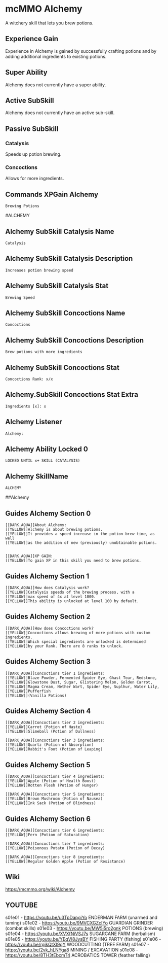 # mcMMO Alchemy

A witchery skill that lets you brew potions.

## Experience Gain

Experience in Alchemy is gained by successfully crafting potions and by adding additional ingredients to existing potions.


## Super Ability

Alchemy does not currently have a super ability.

## Active SubSkill

Alchemy does not currently have an active sub-skill.

## Passive SubSkill

### Catalysis

Speeds up potion brewing.

### Concoctions

Allows for more ingredients.


## Commands XPGain Alchemy

```
Brewing Potions
```



#ALCHEMY
## Alchemy SubSkill Catalysis Name

```
Catalysis
```

## Alchemy SubSkill Catalysis Description

```
Increases potion brewing speed
```

## Alchemy SubSkill Catalysis Stat

```
Brewing Speed
```

## Alchemy SubSkill Concoctions Name

```
Concoctions
```

## Alchemy SubSkill Concoctions Description

```
Brew potions with more ingredients
```

## Alchemy SubSkill Concoctions Stat

```
Concoctions Rank: x/x
```

## Alchemy.SubSkill Concoctions Stat Extra

```
Ingredients [x]: x
```

## Alchemy Listener

```
Alchemy:
```

## Alchemy Ability Locked 0

```
LOCKED UNTIL x+ SKILL (CATALYSIS)
```

## Alchemy SkillName

```
ALCHEMY
```


##Alchemy
## Guides Alchemy Section 0

```
[[DARK_AQUA]]About Alchemy:
[[YELLOW]]Alchemy is about brewing potions.
[[YELLOW]]It provides a speed increase in the potion brew time, as well
[[YELLOW]]as the addition of new (previously) unobtainable potions.


[[DARK_AQUA]]XP GAIN:
[[YELLOW]]To gain XP in this skill you need to brew potions.
```

## Guides Alchemy Section 1

```
[[DARK_AQUA]]How does Catalysis work?
[[YELLOW]]Catalysis speeds of the brewing process, with a
[[YELLOW]]max speed of 4x at level 1000.
[[YELLOW]]This ability is unlocked at level 100 by default.
```

## Guides Alchemy Section 2

```
[[DARK_AQUA]]How does Concoctions work?
[[YELLOW]]Concoctions allows brewing of more potions with custom ingredients.
[[YELLOW]]Which special ingredients are unlocked is determined
[[YELLOW]]by your Rank. There are 8 ranks to unlock.
```

## Guides Alchemy Section 3

```
[[DARK_AQUA]]Concoctions tier 1 ingredients:
[[YELLOW]]Blaze Powder, Fermented Spider Eye, Ghast Tear, Redstone,
[[YELLOW]]Glowstone Dust, Sugar, Glistering Melon, Golden Carrot,
[[YELLOW]]Magma Cream, Nether Wart, Spider Eye, Suplhur, Water Lily,
[[YELLOW]]Pufferfish
[[YELLOW]](Vanilla Potions)
```

## Guides Alchemy Section 4

```
[[DARK_AQUA]]Concoctions tier 2 ingredients:
[[YELLOW]]Carrot (Potion of Haste)
[[YELLOW]]Slimeball (Potion of Dullness)

[[DARK_AQUA]]Concoctions tier 3 ingredients:
[[YELLOW]]Quartz (Potion of Absorption)
[[YELLOW]]Rabbit's Foot (Potion of Leaping)
```

## Guides Alchemy Section 5

```
[[DARK_AQUA]]Concoctions tier 4 ingredients:
[[YELLOW]]Apple (Potion of Health Boost)
[[YELLOW]]Rotten Flesh (Potion of Hunger)

[[DARK_AQUA]]Concoctions tier 5 ingredients:
[[YELLOW]]Brown Mushroom (Potion of Nausea)
[[YELLOW]]Ink Sack (Potion of Blindness)
```

## Guides Alchemy Section 6

```
[[DARK_AQUA]]Concoctions tier 6 ingredients:
[[YELLOW]]Fern (Potion of Saturation)

[[DARK_AQUA]]Concoctions tier 7 ingredients:
[[YELLOW]]Poisonous Potato (Potion of Decay)

[[DARK_AQUA]]Concoctions tier 8 ingredients:
[[YELLOW]]Regular Golden Apple (Potion of Resistance)
```

## Wiki

https://mcmmo.org/wiki/Alchemy



## YOUTUBE

s01e01 - <https://youtu.be/u3TpDapgiYo> ENDERMAN FARM (unarmed and taming)
s01e02 - <https://youtu.be/9MVCXGZcIYo> GUARDIAN GRINDER (combat skills)
s01e03 - <https://youtu.be/MW5i5ro2gnk> POTIONS (brewing)
s01e04 - <https://youtu.be/XVXfNiVSJ7s> SUGARCANE FARM (herbalism)
s01e05 - <https://youtu.be/YEqVI8JysBY> FISHING PARTY (fishing)
s01e06 - <https://youtu.be/rgikQtXI9gY> WOODCUTTING (TREE FARM)
s01e07 - <https://youtu.be/2vk_hLNYga8> MINING / EXCAVATION
s01e08 - <https://youtu.be/8TH3tEbcmT4> ACROBATICS TOWER (feather falling)

